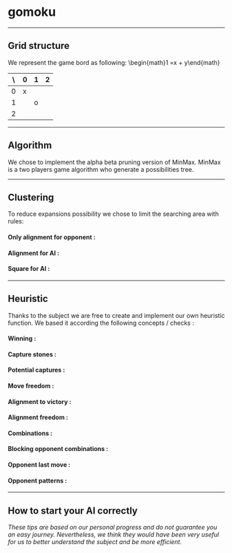 # gomoku

---

## Grid structure

We represent the game bord as following:
\begin{math}1 =x + y\end{math}

| \ | 0 | 1 | 2 |
|---|---|---|---|
| 0 | x |   |   |
| 1 |   | o |   |
| 2 |   |   |   |

---

## Algorithm

We chose to implement the alpha beta pruning version of MinMax.
MinMax is a two players game algorithm who generate a possibilities tree.

---

## Clustering

To reduce expansions possibility we chose to limit the searching area with rules:

#### Only alignment for opponent :

#### Alignment for AI :

#### Square for AI :

---

## Heuristic

Thanks to the subject we are free to create and implement our own heuristic function.
We based it according the following concepts / checks :

#### Winning :

#### Capture stones :

#### Potential captures :

#### Move freedom :

#### Alignment to victory :

#### Alignment freedom :

#### Combinations :

#### Blocking opponent combinations :

#### Opponent last move :

#### Opponent patterns :

---

## How to start your AI correctly

_These tips are based on our personal progress and do not guarantee you an easy journey.
Nevertheless, we think they would have been very useful for us to better understand the
subject and be more efficient._

 